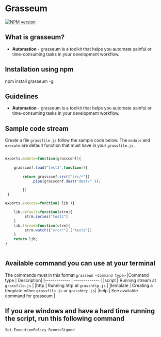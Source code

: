 # Grasseum
[![NPM version][npm-image]][npm-url] 

## What is grasseum?
- **Automation** - grasseum is a toolkit that helps you automate painful or time-consuming tasks in your development workflow.




## Installation using npm
npm install grasseum -g


## Guidelines
- **Automation** - grasseum is a toolkit that helps you automate painful or time-consuming tasks in your development workflow.

## Sample code stream 
Create a file `grassfile.js` follow the sample code below.
The `module` and `execute` are default function that must have in your `grassfile.js`.
```js

exports.module=function(grassconf){   
    
    grassconf.load("test1",function(){
            
        return grassconf.src(["src/*"])
            .pipe(grassconf.dest("dest/" )); 

        })   
 } 

exports.execute=function( lib ){   

    lib.default=function(strm){
         strm.series("test1") 
    }
    lib.thread=function(strm){
         strm.watch(["src/*"],["test1"])    
    }
    return lib;
}       
  
```

## Available command you can use at your terminal
The commands must in this format  `grasseum <Command type>` 
|Command type | Description|
|------------- | ------------- |
|script | Running stream at `grassfile.js`  |
|http | Running http at `grasshttp.js` |
|template | Creating a template either `grassfile.js` or `grasshttp.js`|
|help | See available command for grasseum |


## If you are windows and have a hard time running the script, run this following command
```
Set-ExecutionPolicy RemoteSigned
```
[npm-url]: https://www.npmjs.com/package/grasseum
[npm-image]: https://img.shields.io/badge/grasseum-1.2.1-brightgreen
